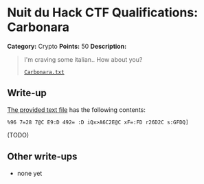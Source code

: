 # Nuit du Hack CTF Qualifications: Carbonara

**Category:** Crypto
**Points:** 50
**Description:**

> I'm craving some italian.. How about you?
>
> [`Carbonara.txt`](Carbonara.txt)

## Write-up

[The provided text file](Carbonara.txt) has the following contents:

```
%96 7=28 7@C E9:D 492= :D iQx>A6C2E@C xF=:FD r26D2C s:GFDQ]
```

(TODO)

## Other write-ups

* none yet
